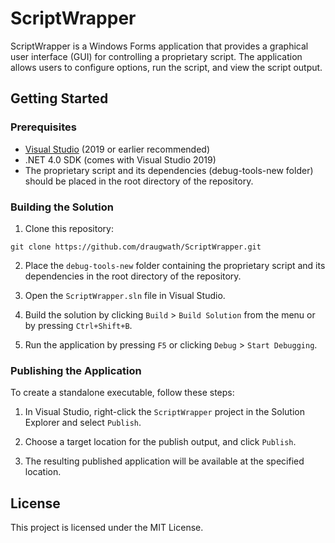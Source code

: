 # ScriptWrapper

ScriptWrapper is a Windows Forms application that provides a graphical user interface (GUI) for controlling a proprietary script. The application allows users to configure options, run the script, and view the script output.

## Getting Started

### Prerequisites

- [Visual Studio](https://visualstudio.microsoft.com/downloads/) (2019 or earlier recommended)
- .NET 4.0 SDK (comes with Visual Studio 2019)
- The proprietary script and its dependencies (debug-tools-new folder) should be placed in the root directory of the repository.

### Building the Solution

1. Clone this repository:

```
git clone https://github.com/draugwath/ScriptWrapper.git
```

2. Place the `debug-tools-new` folder containing the proprietary script and its dependencies in the root directory of the repository.

3. Open the `ScriptWrapper.sln` file in Visual Studio.

4. Build the solution by clicking `Build` > `Build Solution` from the menu or by pressing `Ctrl+Shift+B`.

5. Run the application by pressing `F5` or clicking `Debug` > `Start Debugging`.

### Publishing the Application

To create a standalone executable, follow these steps:

1. In Visual Studio, right-click the `ScriptWrapper` project in the Solution Explorer and select `Publish`.

2. Choose a target location for the publish output, and click `Publish`.

3. The resulting published application will be available at the specified location.

## License

This project is licensed under the MIT License.
